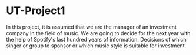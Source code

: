 # UT-Project1
In this project, it is assumed that we are the manager of an investment company in the field of music. We are going to decide for the next year with the help of Spotify's last hundred years of information. Decisions of which singer or group to sponsor or which music style is suitable for investment.

